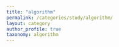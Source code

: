 ```yaml
---
title: "algorithm"
permalink: /categories/study/algorithm/
layout: category
author_profile: true
taxonomy: algorithm
---
```

